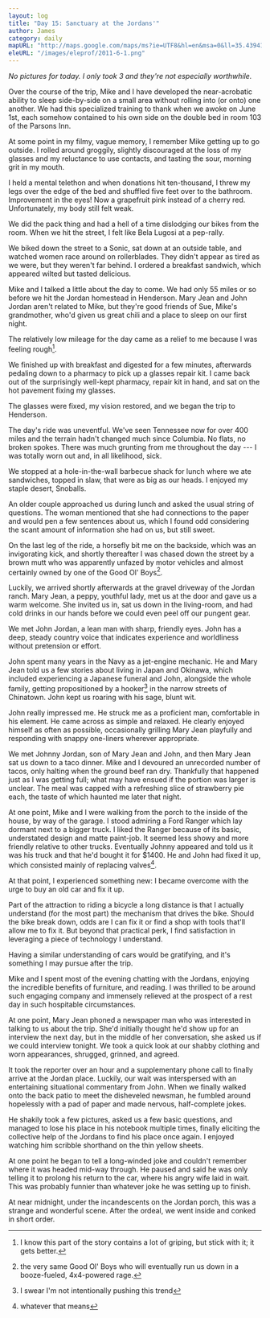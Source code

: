 ```yaml
---
layout: log
title: "Day 15: Sanctuary at the Jordans'"
author: James
category: daily
mapURL: "http://maps.google.com/maps/ms?ie=UTF8&hl=en&msa=0&ll=35.439414,-88.683014&spn=0.054824,0.110378&z=13&msid=205146746303315582883.0004a4d338048ae4fdc61&output=kml"
eleURL: "/images/eleprof/2011-6-1.png"
---
```



*No pictures for today. I only took 3 and they're not especially
worthwhile.*
  
Over the course of the trip, Mike and I have developed the near-acrobatic
ability to sleep side-by-side on a small area without rolling into (or onto) one
another. We had this specialized training to thank when we awoke on June 1st,
each somehow contained to his own side on the double bed in room 103 of the
Parsons Inn.

At some point in my filmy, vague memory, I remember Mike getting up to go
outside. I rolled around groggily, slightly discouraged at the loss of my
glasses and my reluctance to use contacts, and tasting the sour, morning grit in
my mouth.

I held a mental telethon and when donations hit ten-thousand, I threw my legs
over the edge of the bed and shuffled five feet over to the bathroom.
Improvement in the eyes! Now a grapefruit pink instead of a cherry red.
Unfortunately, my body still felt weak.

We did the pack thing and had a hell of a time dislodging our bikes from the
room. When we hit the street, I felt like Bela Lugosi at a pep-rally.

We biked down the street to a Sonic, sat down at an outside table, and watched
women race around on rollerblades. They didn't appear as tired as we were, but
they weren't far behind. I ordered a breakfast sandwich, which appeared wilted
but tasted delicious. 

Mike and I talked a little about the day to come. We had only 55 miles or so
before we hit the Jordan homestead in Henderson. Mary Jean and John Jordan
aren't related to Mike, but they're good friends of Sue, Mike's grandmother,
who'd given us great chili and a place to sleep on our first night.

The relatively low mileage for the day came as a relief to me because I was
feeling rough[^1].

We finished up with breakfast and digested for a few minutes, afterwards
pedaling down to a pharmacy to pick up a glasses repair kit. I came back out of
the surprisingly well-kept pharmacy, repair kit in hand, and sat on the hot
pavement fixing my glasses.

The glasses were fixed, my vision restored, and we began the trip to Henderson.

The day's ride was uneventful. We've seen Tennessee now for over 400 miles and
the terrain hadn't changed much since Columbia. No flats, no broken spokes.
There was much grunting from me throughout the day --- I was totally worn out
and, in all likelihood, sick. 

We stopped at a hole-in-the-wall barbecue shack for lunch where we ate
sandwiches, topped in slaw, that were as big as our heads. I enjoyed my staple
desert, Snoballs.

An older couple approached us during lunch and asked the usual string of
questions. The woman mentioned that she had connections to the paper and would
pen a few sentences about us, which I found odd considering the scant amount of
information she had on us, but still sweet.

On the last leg of the ride, a horsefly bit me on the backside, which was an
invigorating kick, and shortly thereafter I was chased down the street by a
brown mutt who was apparently unfazed by motor vehicles and almost certainly
owned by one of the Good Ol' Boys[^2].

Luckily, we arrived shortly afterwards at the gravel driveway of the Jordan
ranch. Mary Jean, a peppy, youthful lady, met us at the door and gave us a warm
welcome. She invited us in, sat us down in the living-room, and had cold drinks
in our hands before we could even peel off our pungent gear. 

We met John Jordan, a lean man with sharp, friendly eyes. John
has a deep, steady country voice that indicates experience and worldliness
without pretension or effort.  

John spent many years in the Navy as a jet-engine mechanic. He and Mary Jean
told us a few stories about living in Japan and Okinawa, which included
experiencing a Japanese funeral and John, alongside the whole family, getting
propositioned by a hooker[^3] in the narrow streets of Chinatown. John kept us
roaring with his sage, blunt wit. 

John really impressed me. He struck me as a proficient man, comfortable in his
element. He came across as simple and relaxed. He clearly enjoyed himself as
often as possible, occasionally grilling Mary Jean playfully and responding with
snappy one-liners wherever appropriate.

We met Johnny Jordan, son of Mary Jean and John, and then Mary Jean sat us down
to a taco dinner. Mike and I devoured an unrecorded number of tacos, only halting
when the ground beef ran dry. Thankfully that happened just as I was getting
full; what may have ensued if the portion was larger is unclear. The meal was
capped with a refreshing slice of strawberry pie each, the taste of which
haunted me later that night.

At one point, Mike and I were walking from the porch to the inside of the house,
by way of the garage. I stood admiring a Ford Ranger which lay dormant next to a
bigger truck. I liked the Ranger because of its basic, understated design and
matte paint-job. It seemed less showy and more friendly relative to other trucks.
Eventually Johnny appeared and told us it was his truck and that he'd bought it
for $1400. He and John had fixed it up, which consisted mainly of replacing
valves[^4].

At that point, I experienced something new: I became overcome with the
urge to buy an old car and fix it up. 

Part of the attraction to riding a bicycle a long distance is that I actually
understand (for the most part) the mechanism that drives the bike. Should the
bike break down, odds are I can fix it or find a shop with tools that'll allow
me to fix it. But beyond that practical perk, I find satisfaction in leveraging
a piece of technology I understand.

Having a similar understanding of cars would be gratifying, and it's something I
may pursue after the trip.

Mike and I spent most of the evening chatting with the Jordans, enjoying the
incredible benefits of furniture, and reading. I was thrilled to be around such
engaging company and immensely relieved at the prospect of a rest day in such
hospitable circumstances.

At one point, Mary Jean phoned a newspaper man who was interested in talking to
us about the trip. She'd initially thought he'd show up for an interview the
next day, but in the middle of her conversation, she asked us if we could
interview tonight. We took a quick look at our shabby clothing and worn
appearances, shrugged, grinned, and agreed.

It took the reporter over an hour and a supplementary phone call to finally
arrive at the Jordan place. Luckily, our wait was interspersed with an
entertaining situational commentary from John. When we finally walked onto the
back patio to meet the disheveled newsman, he fumbled around hopelessly with a
pad of paper and made nervous, half-complete jokes.

He shakily took a few pictures, asked us a few basic questions, and managed to
lose his place in his notebook multiple times, finally eliciting the collective
help of the Jordans to find his place once again. I enjoyed watching him
scribble shorthand on the thin yellow sheets.

At one point he began to tell a long-winded joke and couldn't remember where it
was headed mid-way through. He paused and said he was only telling it to prolong
his return to the car, where his angry wife laid in wait. This was probably
funnier than whatever joke he was setting up to finish.

At near midnight, under the incandescents on the Jordan porch, this was a
strange and wonderful scene. After the ordeal, we went inside and conked in
short order.

[^1]: I know this part of the story contains a lot of griping, but stick with
it; it gets better.

[^2]: the very same Good Ol' Boys who will eventually run us down
in a booze-fueled, 4x4-powered rage. 

[^3]: I swear I'm not intentionally pushing this trend

[^4]: whatever that means
      
